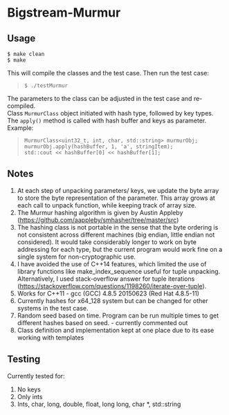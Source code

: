 # Bigstream-Murmur #

## Usage ##
	$ make clean
	$ make
This will compile the classes and the test case. Then run the test case:  
> `$ ./testMurmur`  
  
The parameters to the class can be adjusted in the test case and re-compiled.  
Class `MurmurClass` object initiated with hash type, followed by key types.  
The `apply()` method is called with hash buffer and keys as parameter.  
Example:  
> `MurmurClass<uint32_t, int, char, std::string> murmurObj;`  
> `murmurObj.apply(hashBuffer, 1, 'a', stringItem);`  
> `std::cout << hashBuffer[0] << hashBuffer[1];`  
 
## Notes ##
1. At each step of unpacking parameters/ keys, we update the byte array to store the byte representation of the parameter. This array grows at each call to unpack function, while keeping track of array size.
2. The Murmur hashing algorithm is given by Austin Appleby (https://github.com/aappleby/smhasher/tree/master/src)
3. The hashing class is not portable in the sense that the byte ordering is not consistent across different machines (big endian, little endian not considered). It would take considerably longer to work on byte addressing for each type, but the current program would work fine on a single system for non-cryptographic use.
4. I have avoided the use of C++14 features, which limited the use of library functions like make_index_sequence useful for tuple unpacking. Alternatively, I used stack-overflow answer for tuple iterations (https://stackoverflow.com/questions/1198260/iterate-over-tuple).
5. Works for C++11 - gcc (GCC) 4.8.5 20150623 (Red Hat 4.8.5-11)
6. Currently hashes for x64_128 system but can be changed for other systems in the test case.
7. Random seed based on time. Program can be run multiple times to get different hashes based on seed. - currently commented out
8. Class definition and implementation kept at one place due to its ease working with templates

## Testing ##
Currently tested for:
1. No keys
2. Only ints
3. Ints, char, long, double, float, long long, char *, std::string
